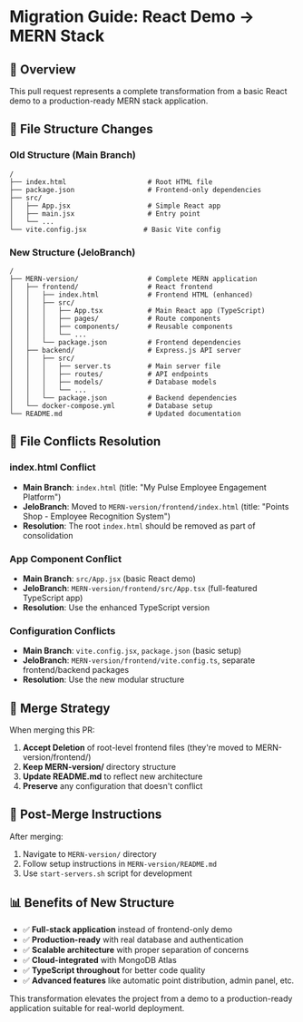 # Migration Guide: React Demo → MERN Stack

## 🚀 Overview
This pull request represents a complete transformation from a basic React demo to a production-ready MERN stack application.

## 📁 File Structure Changes

### **Old Structure (Main Branch)**
```
/
├── index.html                    # Root HTML file
├── package.json                  # Frontend-only dependencies
├── src/
│   ├── App.jsx                   # Simple React app
│   ├── main.jsx                  # Entry point
│   └── ...
└── vite.config.jsx              # Basic Vite config
```

### **New Structure (JeloBranch)**
```
/
├── MERN-version/                 # Complete MERN application
│   ├── frontend/                 # React frontend
│   │   ├── index.html            # Frontend HTML (enhanced)
│   │   ├── src/
│   │   │   ├── App.tsx           # Main React app (TypeScript)
│   │   │   ├── pages/            # Route components
│   │   │   ├── components/       # Reusable components
│   │   │   └── ...
│   │   └── package.json          # Frontend dependencies
│   ├── backend/                  # Express.js API server
│   │   ├── src/
│   │   │   ├── server.ts         # Main server file
│   │   │   ├── routes/           # API endpoints
│   │   │   ├── models/           # Database models
│   │   │   └── ...
│   │   └── package.json          # Backend dependencies
│   └── docker-compose.yml        # Database setup
└── README.md                     # Updated documentation
```

## 🔄 File Conflicts Resolution

### **index.html Conflict**
- **Main Branch**: `index.html` (title: "My Pulse Employee Engagement Platform")
- **JeloBranch**: Moved to `MERN-version/frontend/index.html` (title: "Points Shop - Employee Recognition System")
- **Resolution**: The root `index.html` should be removed as part of consolidation

### **App Component Conflict**
- **Main Branch**: `src/App.jsx` (basic React demo)
- **JeloBranch**: `MERN-version/frontend/src/App.tsx` (full-featured TypeScript app)
- **Resolution**: Use the enhanced TypeScript version

### **Configuration Conflicts**
- **Main Branch**: `vite.config.jsx`, `package.json` (basic setup)
- **JeloBranch**: `MERN-version/frontend/vite.config.ts`, separate frontend/backend packages
- **Resolution**: Use the new modular structure

## 🎯 Merge Strategy

When merging this PR:

1. **Accept Deletion** of root-level frontend files (they're moved to MERN-version/frontend/)
2. **Keep MERN-version/** directory structure
3. **Update README.md** to reflect new architecture
4. **Preserve** any configuration that doesn't conflict

## 🚀 Post-Merge Instructions

After merging:

1. Navigate to `MERN-version/` directory
2. Follow setup instructions in `MERN-version/README.md`
3. Use `start-servers.sh` script for development

## 📊 Benefits of New Structure

- ✅ **Full-stack application** instead of frontend-only demo
- ✅ **Production-ready** with real database and authentication
- ✅ **Scalable architecture** with proper separation of concerns
- ✅ **Cloud-integrated** with MongoDB Atlas
- ✅ **TypeScript throughout** for better code quality
- ✅ **Advanced features** like automatic point distribution, admin panel, etc.

This transformation elevates the project from a demo to a production-ready application suitable for real-world deployment.
